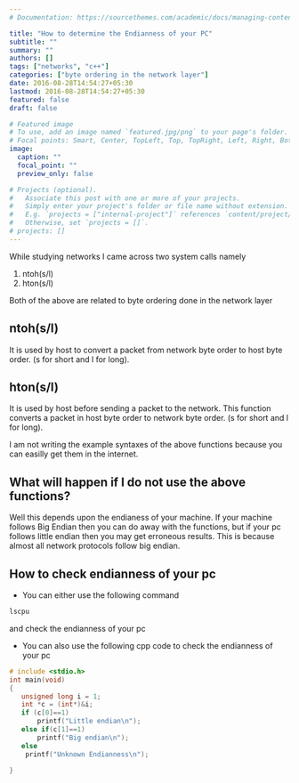 ```yaml
---
# Documentation: https://sourcethemes.com/academic/docs/managing-content/

title: "How to determine the Endianness of your PC"
subtitle: ""
summary: ""
authors: []
tags: ["networks", "c++"]
categories: ["byte ordering in the network layer"]
date: 2016-08-28T14:54:27+05:30
lastmod: 2016-08-28T14:54:27+05:30
featured: false
draft: false

# Featured image
# To use, add an image named `featured.jpg/png` to your page's folder.
# Focal points: Smart, Center, TopLeft, Top, TopRight, Left, Right, BottomLeft, Bottom, BottomRight.
image:
  caption: ""
  focal_point: ""
  preview_only: false

# Projects (optional).
#   Associate this post with one or more of your projects.
#   Simply enter your project's folder or file name without extension.
#   E.g. `projects = ["internal-project"]` references `content/project/deep-learning/index.md`.
#   Otherwise, set `projects = []`.
# projects: []
---
```


While studying networks I came across two system calls namely
1. ntoh(s/l)
2. hton(s/l)

Both of the above are related to byte ordering done in the network layer

## ntoh(s/l)
It is used by host to convert a packet from network byte order to host byte order.
(s for short and l for long).

## hton(s/l)
It is used by host before sending a packet to the network.
This function converts a packet in host byte order to network byte order.
(s for short and l for long).


I am not writing the example syntaxes of the above functions because you can easilly get them
in the internet.

## What will happen if I do not use the above functions?
Well this depends upon the endianess of  your machine.
If your machine follows Big Endian then you can do away with the functions,
but if your pc follows little endian then you may get erroneous results.
This is because almost all network protocols follow big endian.

## How to check endianness of your pc
- You can either use the following command

```bash
lscpu
```

and check the endianness of your pc

- You can also use the following cpp code to check the endianness of your pc

```c
# include <stdio.h>
int main(void)
{
   unsigned long i = 1;
   int *c = (int*)&i;
   if (c[0]==1)    
       printf("Little endian\n");
   else if(c[1]==1)
       printf("Big endian\n");
   else
    printf("Unknown Endianness\n");

}
```